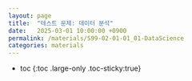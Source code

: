 ```yaml
---
layout: page
title:  "테스트 문제: 데이터 분석"
date:   2025-03-01 10:00:00 +0900
permalink: /materials/S99-02-01-01_01-DataScience
categories: materials
---
```

* toc
{:toc .large-only .toc-sticky:true}
